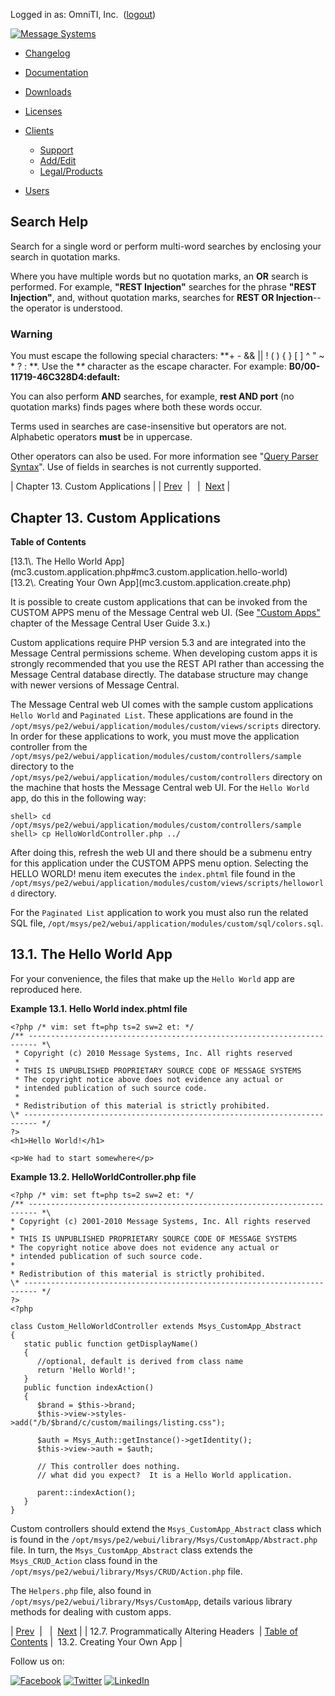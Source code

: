 Logged in as: OmniTI, Inc.  ([logout](https://support.messagesystems.com/logout.php))

[![Message Systems](https://support.messagesystems.com/images/ms-white205.png)](https://support.messagesystems.com/start.php) 

*   [Changelog](https://support.messagesystems.com/start.php?show=changelog)
*   [Documentation](https://support.messagesystems.com/docs/)
*   [Downloads](https://support.messagesystems.com/start.php)

*   [Licenses](https://support.messagesystems.com/license_summary.php)
*   <a href="">Clients</a>
    *   [Support](https://support.messagesystems.com/cs.php)
    *   [Add/Edit](https://support.messagesystems.com/edit_client.php)
    *   [Legal/Products](https://support.messagesystems.com/edit_products.php)
*   [Users](https://support.messagesystems.com/edit_customer.php)

## Search Help

Search for a single word or perform multi-word searches by enclosing your search in quotation marks.

Where you have multiple words but no quotation marks, an **OR** search is performed. For example, **"REST Injection"** searches for the phrase **"REST Injection"**, and, without quotation marks, searches for **REST OR Injection**--the operator is understood.

### Warning

You must escape the following special characters: **+ - && || ! ( ) { } [ ] ^ " ~ * ? : \**. Use the **\** character as the escape character. For example: **B0/00-11719-46C328D4\:default\:**

You can also perform **AND** searches, for example, **rest AND port** (no quotation marks) finds pages where both these words occur.

Terms used in searches are case-insensitive but operators are not. Alphabetic operators **must** be in uppercase.

Other operators can also be used. For more information see "[Query Parser Syntax](https://lucene.apache.org/core/old_versioned_docs/versions/3_0_0/queryparsersyntax.html)". Use of fields in searches is not currently supported.

| Chapter 13. Custom Applications |
| [Prev](extending.message.template.alter.headers.php)  |   |  [Next](mc3.custom.application.create.php) |

## Chapter 13. Custom Applications

**Table of Contents**

<dl class="toc">

<dt>[13.1\. The Hello World App](mc3.custom.application.php#mc3.custom.application.hello-world)</dt>

<dt>[13.2\. Creating Your Own App](mc3.custom.application.create.php)</dt>

</dl>

It is possible to create custom applications that can be invoked from the CUSTOM APPS menu of the Message Central web UI. (See ["Custom Apps"](https://support.messagesystems.com/docs/web-mc-user/mc3-custom.php) chapter of the Message Central User Guide 3.x.)

Custom applications require PHP version 5.3 and are integrated into the Message Central permissions scheme. When developing custom apps it is strongly recommended that you use the REST API rather than accessing the Message Central database directly. The database structure may change with newer versions of Message Central.

The Message Central web UI comes with the sample custom applications `Hello World` and `Paginated List`. These applications are found in the `/opt/msys/pe2/webui/application/modules/custom/views/scripts` directory. In order for these applications to work, you must move the application controller from the `/opt/msys/pe2/webui/application/modules/custom/controllers/sample` directory to the `/opt/msys/pe2/webui/application/modules/custom/controllers` directory on the machine that hosts the Message Central web UI. For the `Hello World` app, do this in the following way:

```
shell> cd /opt/msys/pe2/webui/application/modules/custom/controllers/sample
shell> cp HelloWorldController.php ../
```

After doing this, refresh the web UI and there should be a submenu entry for this application under the CUSTOM APPS menu option. Selecting the HELLO WORLD! menu item executes the `index.phtml` file found in the `/opt/msys/pe2/webui/application/modules/custom/views/scripts/helloworld` directory.

For the `Paginated List` application to work you must also run the related SQL file, `/opt/msys/pe2/webui/application/modules/custom/sql/colors.sql`.

## 13.1. The Hello World App

For your convenience, the files that make up the `Hello World` app are reproduced here.

<a name="idp1631440"></a>

**Example 13.1. Hello World index.phtml file**

```
<?php /* vim: set ft=php ts=2 sw=2 et: */
/** ------------------------------------------------------------------------ *\
 * Copyright (c) 2010 Message Systems, Inc. All rights reserved
 *
 * THIS IS UNPUBLISHED PROPRIETARY SOURCE CODE OF MESSAGE SYSTEMS
 * The copyright notice above does not evidence any actual or
 * intended publication of such source code.
 *
 * Redistribution of this material is strictly prohibited.
\* ------------------------------------------------------------------------- */
?>
<h1>Hello World!</h1>

<p>We had to start somewhere</p>
```

<a name="HelloWorldController.php"></a>

**Example 13.2. HelloWorldController.php file**

```
<?php /* vim: set ft=php ts=2 sw=2 et: */
/** ------------------------------------------------------------------------ *\
* Copyright (c) 2001-2010 Message Systems, Inc. All rights reserved
*
* THIS IS UNPUBLISHED PROPRIETARY SOURCE CODE OF MESSAGE SYSTEMS
* The copyright notice above does not evidence any actual or
* intended publication of such source code.
*
* Redistribution of this material is strictly prohibited.
\* ------------------------------------------------------------------------- */
?>
<?php

class Custom_HelloWorldController extends Msys_CustomApp_Abstract
{
   static public function getDisplayName()
   {
      //optional, default is derived from class name
      return 'Hello World!';
   }
   public function indexAction()
   {
      $brand = $this->brand;
      $this->view->styles->add("/b/$brand/c/custom/mailings/listing.css");

      $auth = Msys_Auth::getInstance()->getIdentity();
      $this->view->auth = $auth;

      // This controller does nothing.
      // what did you expect?  It is a Hello World application.

      parent::indexAction();
   }
}
```

Custom controllers should extend the `Msys_CustomApp_Abstract` class which is found in the `/opt/msys/pe2/webui/library/Msys/CustomApp/Abstract.php` file. In turn, the `Msys_CustomApp_Abstract` class extends the `Msys_CRUD_Action` class found in the `/opt/msys/pe2/webui/library/Msys/CRUD/Action.php` file.

The `Helpers.php` file, also found in `/opt/msys/pe2/webui/library/Msys/CustomApp`, details various library methods for dealing with custom apps.

| [Prev](extending.message.template.alter.headers.php)  |   |  [Next](mc3.custom.application.create.php) |
| 12.7. Programmatically Altering Headers  | [Table of Contents](index.php) |  13.2. Creating Your Own App |

Follow us on:

[![Facebook](https://support.messagesystems.com/images/icon-facebook.png)](http://www.facebook.com/messagesystems) [![Twitter](https://support.messagesystems.com/images/icon-twitter.png)](http://twitter.com/#!/MessageSystems) [![LinkedIn](https://support.messagesystems.com/images/icon-linkedin.png)](http://www.linkedin.com/company/message-systems)